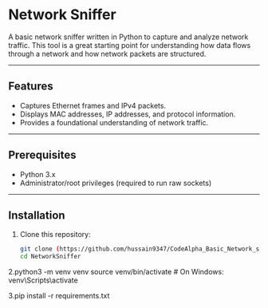 # Network Sniffer

A basic network sniffer written in Python to capture and analyze network traffic. This tool is a great starting point for understanding how data flows through a network and how network packets are structured.

---

## Features
- Captures Ethernet frames and IPv4 packets.
- Displays MAC addresses, IP addresses, and protocol information.
- Provides a foundational understanding of network traffic.

---

## Prerequisites
- Python 3.x
- Administrator/root privileges (required to run raw sockets)

---

## Installation
1. Clone this repository:
   ```bash
   git clone (https://github.com/hussain9347/CodeAlpha_Basic_Network_sniffer.git)
   cd NetworkSniffer

2.python3 -m venv venv
source venv/bin/activate  # On Windows: venv\Scripts\activate

3.pip install -r requirements.txt
